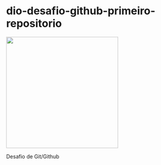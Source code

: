 # dio-desafio-github-primeiro-repositorio


<div align-"center">
<img src="https://user-images.githubusercontent.com/83099972/170098108-574de93d-d41a-4cb7-bcb5-98677b8b82f1.png" width = "300px" />
</div>

Desafio de Git/Github
